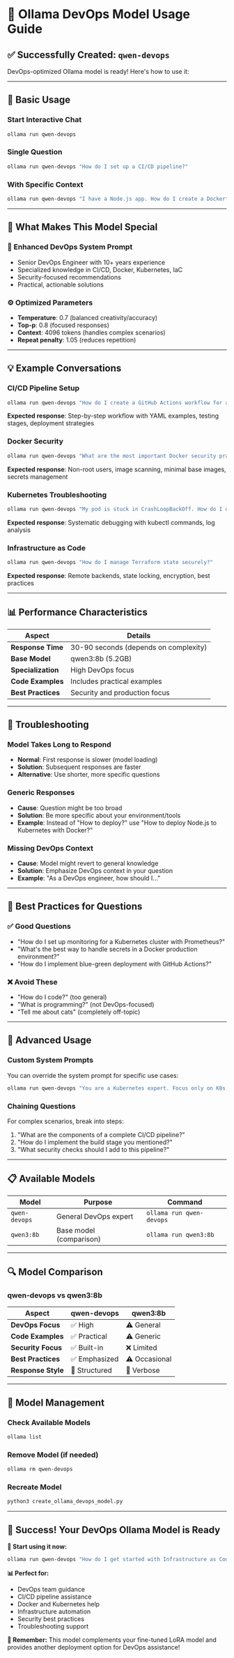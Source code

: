 # 🦙 Ollama DevOps Model Usage Guide

## ✅ **Successfully Created: `qwen-devops`**

DevOps-optimized Ollama model is ready! Here's how to use it:

---

## 🚀 **Basic Usage**

### **Start Interactive Chat**
```bash
ollama run qwen-devops
```

### **Single Question**
```bash
ollama run qwen-devops "How do I set up a CI/CD pipeline?"
```

### **With Specific Context**
```bash
ollama run qwen-devops "I have a Node.js app. How do I create a Dockerfile for production?"
```

---

## 🎯 **What Makes This Model Special**

### **🔧 Enhanced DevOps System Prompt**
- Senior DevOps Engineer with 10+ years experience
- Specialized knowledge in CI/CD, Docker, Kubernetes, IaC
- Security-focused recommendations
- Practical, actionable solutions

### **⚙️ Optimized Parameters**
- **Temperature**: 0.7 (balanced creativity/accuracy)
- **Top-p**: 0.8 (focused responses)
- **Context**: 4096 tokens (handles complex scenarios)
- **Repeat penalty**: 1.05 (reduces repetition)

---

## 💡 **Example Conversations**

### **CI/CD Pipeline Setup**
```bash
ollama run qwen-devops "How do I create a GitHub Actions workflow for a Python web app?"
```
**Expected response**: Step-by-step workflow with YAML examples, testing stages, deployment strategies

### **Docker Security**
```bash
ollama run qwen-devops "What are the most important Docker security practices?"
```
**Expected response**: Non-root users, image scanning, minimal base images, secrets management

### **Kubernetes Troubleshooting**
```bash
ollama run qwen-devops "My pod is stuck in CrashLoopBackOff. How do I debug this?"
```
**Expected response**: Systematic debugging with kubectl commands, log analysis

### **Infrastructure as Code**
```bash
ollama run qwen-devops "How do I manage Terraform state securely?"
```
**Expected response**: Remote backends, state locking, encryption, best practices

---

## 📊 **Performance Characteristics**

| **Aspect**         | **Details**                           |
| ------------------ | ------------------------------------- |
| **Response Time**  | 30-90 seconds (depends on complexity) |
| **Base Model**     | qwen3:8b (5.2GB)                      |
| **Specialization** | High DevOps focus                     |
| **Code Examples**  | Includes practical examples           |
| **Best Practices** | Security and production focus         |

---

## 🔧 **Troubleshooting**

### **Model Takes Long to Respond**
- **Normal**: First response is slower (model loading)
- **Solution**: Subsequent responses are faster
- **Alternative**: Use shorter, more specific questions

### **Generic Responses**
- **Cause**: Question might be too broad
- **Solution**: Be more specific about your environment/tools
- **Example**: Instead of "How to deploy?" use "How to deploy Node.js to Kubernetes with Docker?"

### **Missing DevOps Context**
- **Cause**: Model might revert to general knowledge
- **Solution**: Emphasize DevOps context in your question
- **Example**: "As a DevOps engineer, how should I..."

---

## 🎯 **Best Practices for Questions**

### **✅ Good Questions**
- "How do I set up monitoring for a Kubernetes cluster with Prometheus?"
- "What's the best way to handle secrets in a Docker production environment?"
- "How do I implement blue-green deployment with GitHub Actions?"

### **❌ Avoid These**
- "How do I code?" (too general)
- "What is programming?" (not DevOps-focused)
- "Tell me about cats" (completely off-topic)

---

## 🚀 **Advanced Usage**

### **Custom System Prompts**
You can override the system prompt for specific use cases:

```bash
ollama run qwen-devops "You are a Kubernetes expert. Focus only on K8s solutions. How do I debug pod networking issues?"
```

### **Chaining Questions**
For complex scenarios, break into steps:

1. "What are the components of a complete CI/CD pipeline?"
2. "How do I implement the build stage you mentioned?"
3. "What security checks should I add to this pipeline?"

---

## 📋 **Available Models**

| **Model**     | **Purpose**             | **Command**              |
| ------------- | ----------------------- | ------------------------ |
| `qwen-devops` | General DevOps expert   | `ollama run qwen-devops` |
| `qwen3:8b`    | Base model (comparison) | `ollama run qwen3:8b`    |

---

## 🔍 **Model Comparison**

### **qwen-devops vs qwen3:8b**

| **Aspect**         | **qwen-devops** | **qwen3:8b** |
| ------------------ | --------------- | ------------ |
| **DevOps Focus**   | ✅ High          | ⚠️ General    |
| **Code Examples**  | ✅ Practical     | ⚠️ Generic    |
| **Security Focus** | ✅ Built-in      | ❌ Limited    |
| **Best Practices** | ✅ Emphasized    | ⚠️ Occasional |
| **Response Style** | 🎯 Structured    | 📝 Verbose    |

---

## 💾 **Model Management**

### **Check Available Models**
```bash
ollama list
```

### **Remove Model (if needed)**
```bash
ollama rm qwen-devops
```

### **Recreate Model**
```bash
python3 create_ollama_devops_model.py
```

---

## 🎉 **Success! Your DevOps Ollama Model is Ready**

**🚀 Start using it now:**
```bash
ollama run qwen-devops "How do I get started with Infrastructure as Code?"
```

**📊 Perfect for:**
- DevOps team guidance
- CI/CD pipeline assistance  
- Docker and Kubernetes help
- Infrastructure automation
- Security best practices
- Troubleshooting support

**🔧 Remember:** This model complements your fine-tuned LoRA model and provides another deployment option for DevOps assistance!
